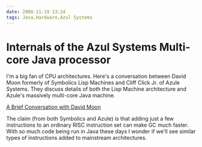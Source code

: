 ```yaml
---
date: 2008-11-19 13:24
tags: Java,Hardware,Azul Systems
---
```


# Internals of the Azul Systems Multi-core Java processor

I'm a big fan of CPU architectures. Here's a conversation between David Moon
formerly of Symbolics Lisp Machines and Cliff Click Jr. of Azule Systems. They
discuss details of both the Lisp Machine architecture and Azule's massively
multi-core Java machine.

[A Brief Conversation with David Moon](http://blogs.azulsystems.com/cliff/2008/11/a-brief-conversation-with-david-moon.html)

The claim (from both Symbolics and Azule)
is that adding just a few instructions to an ordinary RISC instruction set can
make GC much faster. With so much code being run in Java these days I wonder
if we'll see similar types of instructions added to mainstream architectures.

